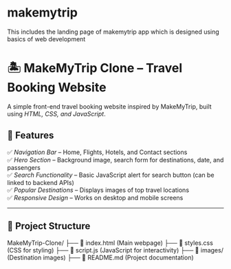 # makemytrip
This includes the landing page of makemytrip app which is designed using basics of web development
# 🏝 MakeMyTrip Clone – Travel Booking Website  

A simple front-end travel booking website inspired by MakeMyTrip, built using *HTML, CSS, and JavaScript*.  

## 🌟 Features  
✅ *Navigation Bar* – Home, Flights, Hotels, and Contact sections  
✅ *Hero Section* – Background image, search form for destinations, date, and passengers  
✅ *Search Functionality* – Basic JavaScript alert for search button (can be linked to backend APIs)  
✅ *Popular Destinations* – Displays images of top travel locations  
✅ *Responsive Design* – Works on desktop and mobile screens  

---

## 📁 Project Structure
MakeMyTrip-Clone/
├── 📄 index.html (Main webpage)
├── 📄 styles.css (CSS for styling)
├── 📄 script.js (JavaScript for interactivity)
├── 📂 images/ (Destination images)
├── 📄 README.md (Project documentation)
